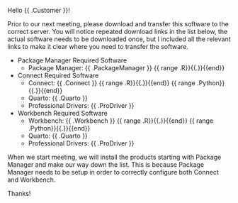 Hello {{ .Customer }}!

Prior to our next meeting, please download and transfer this software to the correct server. You will notice repeated download links in the list below, the actual software needs to be downloaded once, but I included all the relevant links to make it clear where you need to transfer the software. 

- Package Manager Required Software
  - Package Manager: {{ .PackageManager }} {{ range .R}}{{.}}{{end}}
- Connect Required Software
  - Connect: {{ .Connect }} {{ range .R}}{{.}}{{end}} {{ range .Python}}{{.}}{{end}}
  - Quarto: {{ .Quarto }}
  - Professional Drivers: {{ .ProDriver }}
- Workbench Required Software
  - Workbench: {{ .Workbench }} {{ range .R}}{{.}}{{end}} {{ range .Python}}{{.}}{{end}}
  - Quarto: {{ .Quarto }}
  - Professional Drivers: {{ .ProDriver }}

When we start meeting, we will install the products starting with Package Manager and make our way down the list. This is because Package Manager needs to be setup in order to correctly configure both Connect and Workbench. 

Thanks!

